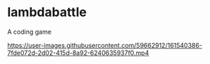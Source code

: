 # lambdabattle
 A coding game


https://user-images.githubusercontent.com/59662912/161540386-7fde072d-2d02-415d-8a92-6240635937f0.mp4

